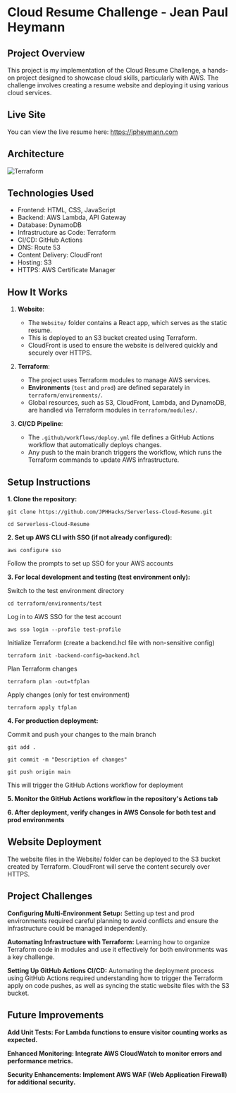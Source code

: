 # Cloud Resume Challenge - Jean Paul Heymann

## Project Overview
This project is my implementation of the Cloud Resume Challenge, a hands-on project designed to showcase cloud skills, particularly with AWS. The challenge involves creating a resume website and deploying it using various cloud services.

## Live Site

You can view the live resume here: https://jpheymann.com

## Architecture
![Terraform](https://github.com/user-attachments/assets/4a639474-7184-47f7-93a5-5fb99ec84668)



## Technologies Used
- Frontend: HTML, CSS, JavaScript
- Backend: AWS Lambda, API Gateway
- Database: DynamoDB
- Infrastructure as Code: Terraform
- CI/CD: GitHub Actions
- DNS: Route 53
- Content Delivery: CloudFront
- Hosting: S3
- HTTPS: AWS Certificate Manager

## How It Works

1. **Website**:
   - The `Website/` folder contains a React app, which serves as the static resume.
   - This is deployed to an S3 bucket created using Terraform.
   - CloudFront is used to ensure the website is delivered quickly and securely over HTTPS.

2. **Terraform**:
   - The project uses Terraform modules to manage AWS services.
   - **Environments** (`test` and `prod`) are defined separately in `terraform/environments/`.
   - Global resources, such as S3, CloudFront, Lambda, and DynamoDB, are handled via Terraform modules in `terraform/modules/`.

3. **CI/CD Pipeline**:
   - The `.github/workflows/deploy.yml` file defines a GitHub Actions workflow that automatically deploys changes.
   - Any push to the main branch triggers the workflow, which runs the Terraform commands to update AWS infrastructure.

## Setup Instructions

**1. Clone the repository:**

   `git clone https://github.com/JPHHacks/Serverless-Cloud-Resume.git`
   
   `cd Serverless-Cloud-Resume`

**2. Set up AWS CLI with SSO (if not already configured):**

   `aws configure sso`
   
   Follow the prompts to set up SSO for your AWS accounts

**3. For local development and testing (test environment only):**
   
   Switch to the test environment directory
   
   `cd terraform/environments/test`
   
   Log in to AWS SSO for the test account
   
   `aws sso login --profile test-profile`
   
   Initialize Terraform (create a backend.hcl file with non-sensitive config)
   
   `terraform init -backend-config=backend.hcl`
   
   Plan Terraform changes
   
   `terraform plan -out=tfplan`
   
   Apply changes (only for test environment)
   
   `terraform apply tfplan`

**4. For production deployment:**

   Commit and push your changes to the main branch
   
   `git add .`
   
   `git commit -m "Description of changes"`
   
   `git push origin main`

   This will trigger the GitHub Actions workflow for deployment

**5. Monitor the GitHub Actions workflow in the repository's Actions tab**

**6. After deployment, verify changes in AWS Console for both test and prod environments**

## Website Deployment

The website files in the Website/ folder can be deployed to the S3 bucket created by Terraform.
CloudFront will serve the content securely over HTTPS.

## Project Challenges

**Configuring Multi-Environment Setup:** 
Setting up test and prod environments required careful planning to avoid conflicts and ensure the infrastructure could be managed independently.

**Automating Infrastructure with Terraform:**
Learning how to organize Terraform code in modules and use it effectively for both environments was a key challenge.

**Setting Up GitHub Actions CI/CD:**
Automating the deployment process using GitHub Actions required understanding how to trigger the Terraform apply on code pushes, as well as syncing the static website files with the S3 bucket.

## Future Improvements

**Add Unit Tests: For Lambda functions to ensure visitor counting works as expected.**

**Enhanced Monitoring: Integrate AWS CloudWatch to monitor errors and performance metrics.**

**Security Enhancements: Implement AWS WAF (Web Application Firewall) for additional security.**

